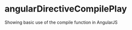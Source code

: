 angularDirectiveCompilePlay
===========================

Showing basic use of the compile function in AngularJS
